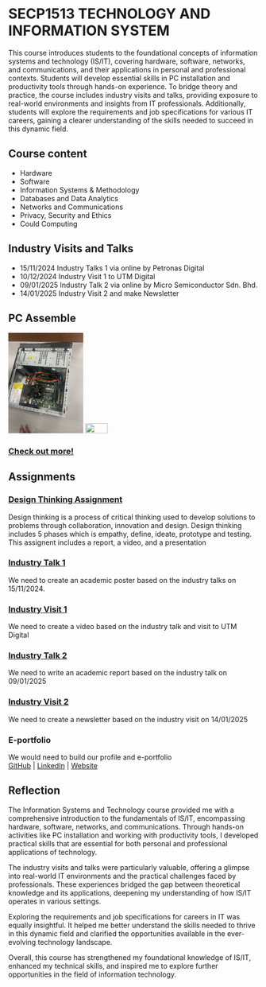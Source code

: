 # SECP1513 TECHNOLOGY AND INFORMATION SYSTEM
This course introduces students to the foundational concepts of information systems and technology (IS/IT), covering hardware, software, networks, and communications, and their applications in personal and professional contexts. Students will develop essential skills in PC installation and productivity tools through hands-on experience. To bridge theory and practice, the course includes industry visits and talks, providing exposure to real-world environments and insights from IT professionals. Additionally, students will explore the requirements and job specifications for various IT careers, gaining a clearer understanding of the skills needed to succeed in this dynamic field.

## Course content 
- Hardware
- Software
- Information Systems & Methodology
- Databases and Data Analytics
- Networks and Communications
- Privacy, Security and Ethics
- Could Computing

## Industry Visits and Talks
- 15/11/2024 Industry Talks 1 via online by Petronas Digital
- 10/12/2024 Industry Visit 1 to UTM Digital
- 09/01/2025 Industry Talk 2 via online by Micro Semiconductor Sdn. Bhd.
- 14/01/2025 Industry Visit 2 and make Newsletter


## PC Assemble
<img src="https://github.com/kwei05/Year1_Sem1/blob/main/SECP1513%20TECHNOLOGY%20AND%20INFORMATION%20SYSTEM/PC%20Assemble%20(Lab)/Photo/Step%201.JPG" width="30%" height="30%">  <img src="https://github.com/kwei05/Year1_Sem1/blob/main/SECP1513%20TECHNOLOGY%20AND%20INFORMATION%20SYSTEM/PC%20Assemble%20(Lab)/Photo/INNER.JPG" width="30%" height="30%">
### [Check out more!](https://github.com/kwei05/Year1_Sem1/tree/main/SECP1513%20TECHNOLOGY%20AND%20INFORMATION%20SYSTEM/PC%20Assemble%20(Lab))

## Assignments
### [Design Thinking Assignment](https://github.com/kwei05/Year1_Sem1/tree/main/SECP1513%20TECHNOLOGY%20AND%20INFORMATION%20SYSTEM/Design%20Thinking%20Project)
Design thinking is a process of critical thinking used to develop solutions to problems through collaboration, innovation and design. Design thinking includes 5 phases which is empathy, define, ideate, prototype and testing. This assignent includes a report, a video, and a presentation

### [Industry Talk 1](https://github.com/kwei05/Year1_Sem1/tree/main/SECP1513%20TECHNOLOGY%20AND%20INFORMATION%20SYSTEM/Industry%20Talk%201)
We need to create an academic poster based on the industry talks on 15/11/2024.

### [Industry Visit 1](https://github.com/kwei05/Year1_Sem1/tree/main/SECP1513%20TECHNOLOGY%20AND%20INFORMATION%20SYSTEM/Industry%20Visit%201)
We need to create a video based on the industry talk and visit to UTM Digital

### [Industry Talk 2](https://github.com/kwei05/Year1_Sem1/tree/main/SECP1513%20TECHNOLOGY%20AND%20INFORMATION%20SYSTEM/Industry%20Talk%202)
We need to write an academic report based on the industry talk on 09/01/2025

### [Industry Visit 2](https://github.com/kwei05/Year1_Sem1/tree/main/SECP1513%20TECHNOLOGY%20AND%20INFORMATION%20SYSTEM/Industry%20Visit%202)
We need to create a newsletter based on the industry visit on 14/01/2025

### E-portfolio
We would need to build our profile and e-portfolio
<br>
[GitHub](https://github.com/kwei05) | [LinkedIn](https://www.linkedin.com/in/yeoh-keng-wei-9b09b8249/) | [Website](https://kwei05.github.io/)

## Reflection
The Information Systems and Technology course provided me with a comprehensive introduction to the fundamentals of IS/IT, encompassing hardware, software, networks, and communications. Through hands-on activities like PC installation and working with productivity tools, I developed practical skills that are essential for both personal and professional applications of technology.

The industry visits and talks were particularly valuable, offering a glimpse into real-world IT environments and the practical challenges faced by professionals. These experiences bridged the gap between theoretical knowledge and its applications, deepening my understanding of how IS/IT operates in various settings.

Exploring the requirements and job specifications for careers in IT was equally insightful. It helped me better understand the skills needed to thrive in this dynamic field and clarified the opportunities available in the ever-evolving technology landscape.

Overall, this course has strengthened my foundational knowledge of IS/IT, enhanced my technical skills, and inspired me to explore further opportunities in the field of information technology.
